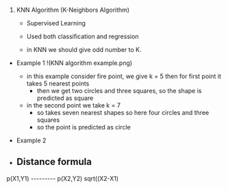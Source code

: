 1. KNN Algorithm (K-Neighbors Algorithm)
    - Supervised Learning
    - Used both classification and regression

    - in KNN we should give odd number to K.
- Example 1
!(KNN algorithm example.png)
  - in this example consider fire point, we give k = 5 then for first point it takes 5 nearest points
    - then we get two circles and three squares, so the shape is predicted as square
  - in the second point we take k = 7 
    - so takes seven nearest shapes so here four circles and three squares
    - so the point is predicted as circle

- Example 2



- Distance formula
   --------

p(X1,Y1) --------- p(X2,Y2)
sqrt((X2-X1)